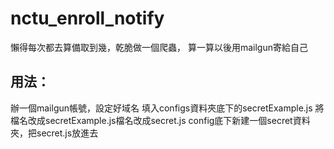 # nctu_enroll_notify
懶得每次都去算備取到幾，乾脆做一個爬蟲，
算一算以後用mailgun寄給自己

## 用法：
辦一個mailgun帳號，設定好域名
填入configs資料夾底下的secretExample.js
將檔名改成secretExample.js檔名改成secret.js
config底下新建一個secret資料夾，把secret.js放進去
